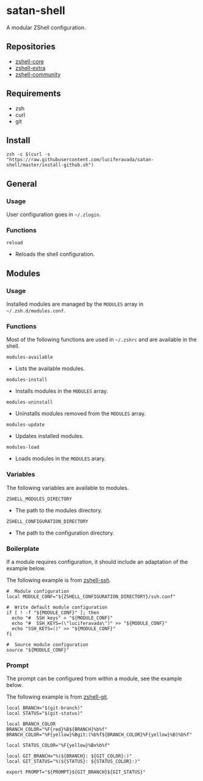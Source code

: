 # satan-shell

A modular ZShell configuration.

## Repositories

  - [zshell-core](https://github.com/zshell-core)
  - [zshell-extra](https://github.com/zshell-extra)
  - [zshell-community](https://github.com/zshell-community)

## Requirements

  - zsh
  - curl
  - git

## Install

`zsh -c $(curl -s "https://raw.githubusercontent.com/luciferavada/satan-shell/master/install-github.sh")`

## General

### Usage

User configuration goes in `~/.zlogin`.

### Functions

`reload`

  - Reloads the shell configuration.

## Modules

### Usage

Installed modules are managed by the `MODULES` array in `~/.zsh.d/modules.conf`.

### Functions

Most of the following functions are used in `~/.zshrc` and are available in the shell.

`modules-available`

  - Lists the available modules.

`modules-install`

  - Installs modules in the `MODULES` array.

`modules-uninstall`

  - Uninstalls modules removed from the `MODULES` array.

`modules-update`

  - Updates installed modules.

`modules-load`

  - Loads modules in the `MODULES` arary.

### Variables

The following variables are available to modules.

`ZSHELL_MODULES_DIRECTORY`

  - The path to the modules directory.

`ZSHELL_CONFIGURATION_DIRECTORY`

  - The path to the configuration directory.

### Boilerplate

If a module requires configuration, it should include an adaptation of the example below.

The following example is from [zshell-ssh](https://github.com/zshell-extra/ssh/blob/master/ssh.sh).

```
#  Module configuration
local MODULE_CONF="${ZSHELL_CONFIGURATION_DIRECTORY}/ssh.conf"

#  Write default module configuration
if [ ! -f "${MODULE_CONF}" ]; then
  echo "#  SSH keys" > "${MODULE_CONF}"
  echo "#  SSH_KEYS=(\"luciferavada\")" >> "${MODULE_CONF}"
  echo "SSH_KEYS=()" >> "${MODULE_CONF}"
fi

#  Source module configuration
source "${MODULE_CONF}"
```

### Prompt

The prompt can be configured from within a module, see the example below.

The following example is from [zshell-git](https://github.com/zshell-core/git/blob/master/prompt.sh).

```
local BRANCH="$(git-branch)"
local STATUS="$(git-status)"

local BRANCH_COLOR
BRANCH_COLOR="%F{red}%B${BRANCH}%b%f"
BRANCH_COLOR="%F{yellow}%Bgit:(%b%f${BRANCH_COLOR}%F{yellow}%B)%b%f"

local STATUS_COLOR="%F{yellow}%Bx%b%f"

local GIT_BRANCH="%(${BRANCH}: ${GIT_COLOR}:)"
local GIT_STATUS="%(${STATUS}: ${STATUS_COLOR}:)"

export PROMPT="${PROMPT}${GIT_BRANCH}${GIT_STATUS}"
```
